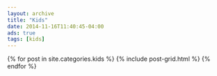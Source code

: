 ```yaml
---
layout: archive
title: "Kids"
date: 2014-11-16T11:40:45-04:00
ads: true
tags: [kids]
---
```



<div class="tiles">
{% for post in site.categories.kids %}
  {% include post-grid.html %}
{% endfor %}
</div><!-- /.tiles -->